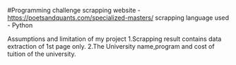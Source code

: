 #Programming challenge 
scrapping
website - https://poetsandquants.com/specialized-masters/
scrapping language used - Python

Assumptions and limitation of my project
1.Scrapping result contains data extraction of 1st page only.
2.The University name,program and cost of tuition of the university.
